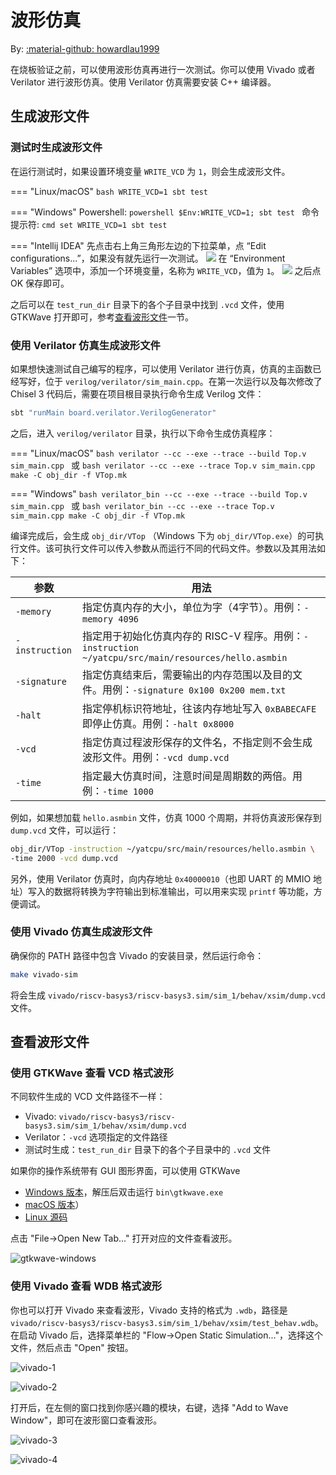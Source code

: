 # 波形仿真

By: [:material-github: howardlau1999](https://github.com/howardlau1999)

在烧板验证之前，可以使用波形仿真再进行一次测试。你可以使用 Vivado 或者 Verilator 进行波形仿真。使用 Verilator 仿真需要安装 C++ 编译器。

## 生成波形文件

### 测试时生成波形文件

在运行测试时，如果设置环境变量 `WRITE_VCD` 为 `1`，则会生成波形文件。

=== "Linux/macOS"
    ```bash
    WRITE_VCD=1 sbt test
    ```

=== "Windows"
    Powershell:
    ```powershell
    $Env:WRITE_VCD=1; sbt test
    ```
    命令提示符:
    ```cmd
    set WRITE_VCD=1
    sbt test
    ```

=== "Intellij IDEA"
    先点击右上角三角形左边的下拉菜单，点 “Edit configurations...”，如果没有就先运行一次测试。 
    ![](images/write-vcd-idea-1.png)
    在 “Environment Variables” 选项中，添加一个环境变量，名称为 `WRITE_VCD`，值为 `1`。
    ![](images/write-vcd-idea-2.png)
    之后点 OK 保存即可。

之后可以在 `test_run_dir` 目录下的各个子目录中找到 `.vcd` 文件，使用 GTKWave 打开即可，参考[查看波形文件](#查看波形文件)一节。

### 使用 Verilator 仿真生成波形文件

如果想快速测试自己编写的程序，可以使用 Verilator 进行仿真，仿真的主函数已经写好，位于 `verilog/verilator/sim_main.cpp`。在第一次运行以及每次修改了 Chisel 3 代码后，需要在项目根目录执行命令生成 Verilog 文件：

```bash
sbt "runMain board.verilator.VerilogGenerator"
```

之后，进入 `verilog/verilator` 目录，执行以下命令生成仿真程序：

=== "Linux/macOS"
    ```bash
    verilator --cc --exe --trace --build Top.v sim_main.cpp
    ```
    或
    ```bash
    verilator --cc --exe --trace Top.v sim_main.cpp
    make -C obj_dir -f VTop.mk
    ```

=== "Windows"
    ```bash
    verilator_bin --cc --exe --trace --build Top.v sim_main.cpp
    ```
    或
    ```bash
    verilator_bin --cc --exe --trace Top.v sim_main.cpp
    make -C obj_dir -f VTop.mk
    ```

编译完成后，会生成 `obj_dir/VTop` （Windows 下为 `obj_dir/VTop.exe`）的可执行文件。该可执行文件可以传入参数从而运行不同的代码文件。参数以及其用法如下：

|参数|用法|
|----|-----|
|`-memory`|指定仿真内存的大小，单位为字（4字节）。用例：`-memory 4096`|
|`-instruction`|指定用于初始化仿真内存的 RISC-V 程序。用例：`-instruction ~/yatcpu/src/main/resources/hello.asmbin`|
|`-signature`|指定仿真结束后，需要输出的内存范围以及目的文件。用例：`-signature 0x100 0x200 mem.txt`|
|`-halt`|指定停机标识符地址，往该内存地址写入 `0xBABECAFE` 即停止仿真。用例：`-halt 0x8000`|
|`-vcd`|指定仿真过程波形保存的文件名，不指定则不会生成波形文件。用例：`-vcd dump.vcd`|
|`-time`|指定最大仿真时间，注意时间是周期数的两倍。用例：`-time 1000`|

例如，如果想加载 `hello.asmbin` 文件，仿真 1000 个周期，并将仿真波形保存到 `dump.vcd` 文件，可以运行：

```bash
obj_dir/VTop -instruction ~/yatcpu/src/main/resources/hello.asmbin \
-time 2000 -vcd dump.vcd
```

另外，使用 Verilator 仿真时，向内存地址 `0x40000010`（也即 UART 的 MMIO 地址）写入的数据将转换为字符输出到标准输出，可以用来实现 `printf` 等功能，方便调试。 

### 使用 Vivado 仿真生成波形文件

确保你的 PATH 路径中包含 Vivado 的安装目录，然后运行命令：

```bash
make vivado-sim
```

将会生成 `vivado/riscv-basys3/riscv-basys3.sim/sim_1/behav/xsim/dump.vcd` 文件。

## 查看波形文件
### 使用 GTKWave 查看 VCD 格式波形

不同软件生成的 VCD 文件路径不一样：

- Vivado: `vivado/riscv-basys3/riscv-basys3.sim/sim_1/behav/xsim/dump.vcd`
- Verilator：`-vcd` 选项指定的文件路径
- 测试时生成：`test_run_dir` 目录下的各个子目录中的 `.vcd` 文件

如果你的操作系统带有 GUI 图形界面，可以使用 GTKWave

- [Windows 版本](https://sourceforge.net/projects/gtkwave/files/gtkwave-3.3.100-bin-win64/)，解压后双击运行 `bin\gtkwave.exe`
- [macOS 版本](https://sourceforge.net/projects/gtkwave/files/gtkwave-3.3.107-osx-app/)）
- [Linux 源码](https://sourceforge.net/projects/gtkwave/files/gtkwave-3.3.111/)

点击 "File->Open New Tab..." 打开对应的文件查看波形。

![gtkwave-windows](images/gtkwave.png)

### 使用 Vivado 查看 WDB 格式波形

你也可以打开 Vivado 来查看波形，Vivado 支持的格式为 `.wdb`，路径是 `vivado/riscv-basys3/riscv-basys3.sim/sim_1/behav/xsim/test_behav.wdb`。在启动 Vivado 后，选择菜单栏的 "Flow->Open Static Simulation..."，选择这个文件，然后点击 "Open" 按钮。

![vivado-1](images/vivado-1.png)

![vivado-2](images/vivado-2.png)

打开后，在左侧的窗口找到你感兴趣的模块，右键，选择 "Add to Wave Window"，即可在波形窗口查看波形。

![vivado-3](images/vivado-3.png)

![vivado-4](images/vivado-4.png)